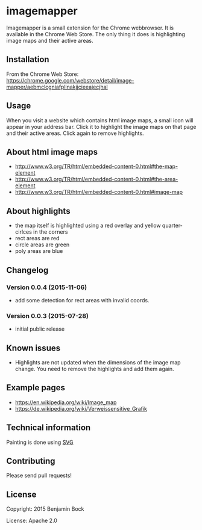 # imagemapper

Imagemapper is a small extension for the Chrome webbrowser. It is available in the Chrome Web Store. The only thing it does is highlighting image maps and their active areas.

## Installation

From the Chrome Web Store: https://chrome.google.com/webstore/detail/image-mapper/aebmclcgniafplinakjjcieeajecjhal

## Usage

When you visit a website which contains html image maps, a small icon will appear in your address bar. Click it to highlight the image maps on that page and their active areas. Click again to remove highlights.

## About html image maps

* http://www.w3.org/TR/html/embedded-content-0.html#the-map-element
* http://www.w3.org/TR/html/embedded-content-0.html#the-area-element
* http://www.w3.org/TR/html/embedded-content-0.html#image-map

## About highlights

* the map itself is highlighted using a red overlay and yellow quarter-cirlces in the corners
* rect areas are red
* circle areas are green
* poly areas are blue

## Changelog

### Version 0.0.4 (2015-11-06)

+ add some detection for rect areas with invalid coords.

### Version 0.0.3 (2015-07-28)

+ initial public release

## Known issues

* Highlights are not updated when the dimensions of the image map change. You need to remove the highlights and add them again.

## Example pages

* https://en.wikipedia.org/wiki/Image_map
* https://de.wikipedia.org/wiki/Verweissensitive_Grafik

## Technical information

Painting is done using [SVG](http://www.w3.org/TR/SVG/)

## Contributing

Please send pull requests!

## License

Copyright: 2015 Benjamin Bock

License: Apache 2.0
